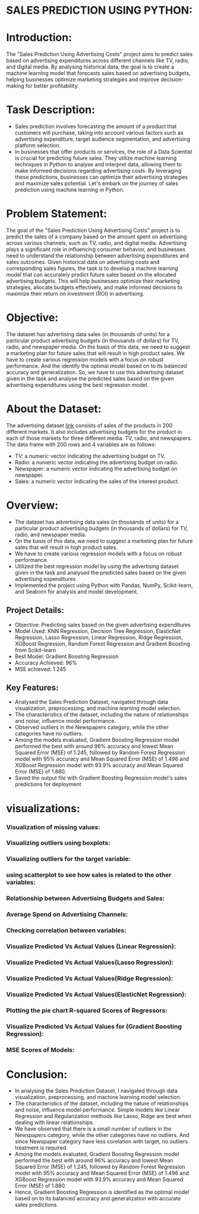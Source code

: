 # SALES PREDICTION USING PYTHON:


# Introduction: 

The "Sales Prediction Using Advertising Costs" project aims to predict sales based on advertising expenditures across different channels like TV, radio, and digital media. By analysing historical data, the goal is to create a machine learning model that forecasts sales based on advertising budgets, helping businesses optimize marketing strategies and improve decision-making for better profitability.


# Task Description:

- Sales prediction involves forecasting the amount of a product that customers will purchase, taking into account various factors such as advertising expenditure, target audience segmentation, and advertising platform selection. 
- In businesses that offer products or services, the role of a Data Scientist is crucial for predicting future sales. They utilize machine learning techniques in Python to analyse and interpret data, allowing them to make informed decisions regarding advertising costs. By leveraging these predictions, businesses can optimize their advertising strategies and maximize sales potential. Let's embark on the journey of sales prediction using machine learning in Python.

# Problem Statement:
The goal of the "Sales Prediction Using Advertising Costs" project is to predict the sales of a company based on the amount spent on advertising across various channels, such as TV, radio, and digital media. Advertising plays a significant role in influencing consumer behavior, and businesses need to understand the relationship between advertising expenditures and sales outcomes.
Given historical data on advertising costs and corresponding sales figures, the task is to develop a machine learning model that can accurately predict future sales based on the allocated advertising budgets. This will help businesses optimize their marketing strategies, allocate budgets effectively, and make informed decisions to maximize their return on investment (ROI) in advertising.



# Objective:

The dataset has advertising data sales (in thousands of units) for a particular product advertising budgets (in thousands of dollars) for TV, radio, and newspaper media. On the basis of this data, we need to suggest a marketing plan for future sales that will result in high product sales. We have to create various regression models with a focus on robust performance. And the identify the optimal model based on to its balanced accuracy and generalization. So, we have to use this advertising dataset given in the task and analyse the predicted sales based on the given advertising expenditures using the best regression model. 

#  About the Dataset:

The advertising dataset [link](https://www.kaggle.com/code/ashydv/sales-prediction-simple-linear-regression/input) consists of sales of the products in 200 different markets. It also includes advertising budgets for the product in each of those markets for three different media: TV, radio, and newspapers. The data frame with 200 rows and 4 variables are as follows:

- TV: a numeric vector indicating the advertising budget on TV.
- Radio: a numeric vector indicating the advertising budget on radio.
- Newspaper: a numeric vector indicating the advertising budget on newspaper.
- Sales: a numeric vector indicating the sales of the interest product.




# Overview:
- The dataset has advertising data sales (in thousands of units) for a particular product advertising budgets (in thousands of dollars) for TV, radio, and newspaper media.
- On the basis of this data, we need to suggest a marketing plan for future sales that will result in high product sales.
- We have to create various regression models with a focus on robust performance
- Utilized the best regression model by using the advertising dataset given in the task and analysed the predicted sales based on the given advertising expenditures 
- Implemented the project using Python with Pandas, NumPy, Scikit-learn, and Seaborn for analysis and model development.

## Project Details:
- Objective: Predicting sales based on the given advertising expenditures
- Model Used: KNN Regression, Decision Tree Regression, ElasticNet Regression, Lasso Regression, Linear Regression, Ridge Regression, XGBoost Regression, Random Forest Regression and Gradient Boosting from Scikit-learn
- Best Model: Gradient Boosting Regression
- Accuracy Achieved: 96%
- MSE achieved:  1.245

## Key Features:
- Analysed the Sales Prediction Dataset, navigated through data visualization, preprocessing, and machine learning model selection.
- The characteristics of the dataset, including the nature of relationships and noise, influence model performance. 
- Observed outliers in the Newspapers category, while the other categories have no outliers. 
- Among the models evaluated, Gradient Boosting Regression model performed the best with around 96% accuracy and lowest Mean Squared Error (MSE) of 1.245, followed by Random Forest Regression model with 95% accuracy and Mean Squared Error (MSE) of 1.496 and XGBoost Regression model with 93.9% accuracy and Mean Squared Error (MSE) of 1.880.
- Saved the output file with Gradient Boosting Regression model's sales predictions for deployment




# visualizations:

### Visualization of missing values:

### Visualizing outliers using boxplots:

### Visualizing outliers for the target variable:

### using scatterplot to see how sales is related to the other variables: 

### Relationship between Advertising Budgets and Sales:

### Average Spend on Advertising Channels:

### Checking correlation between variables:

###  Visualize Predicted Vs Actual Values (Linear Regression):

###  Visualize Predicted Vs Actual Values(Lasso Regression):


###  Visualize Predicted Vs Actual Values(Ridge Regression):

###  Visualize Predicted Vs Actual Values(ElasticNet Regression):

###   Plotting the pie chart R-squared Scores of Regressors:

### Visualize Predicted Vs Actual Values for (Gradient Boosting Regression):

### MSE Scores of Models:




# Conclusion:

- In analysing the Sales Prediction Dataset, I navigated through data visualization, preprocessing, and machine learning model selection.
- The characteristics of the dataset, including the nature of relationships and noise, influence model performance. Simple models like Linear Regression and Regularization methods like Lasso, Ridge are best when dealing with linear relationships.
- We have observed that there is a small number of outliers in the Newspapers category, while the other categories have no outliers. And since Newspaper category have less corelation with target, no outliers treatment is required.
- Among the models evaluated, Gradient Boosting Regression model performed the best with around 96% accuracy and lowest Mean Squared Error (MSE) of 1.245, followed by Random Forest Regression model with 95% accuracy and Mean Squared Error (MSE) of 1.496 and XGBoost Regression model with 93.9% accuracy and Mean Squared Error (MSE) of 1.880. 
- Hence, Gradient Boosting Regression is identified as the optimal model based on to its balanced accuracy and generalization with accurate sales predictions.



